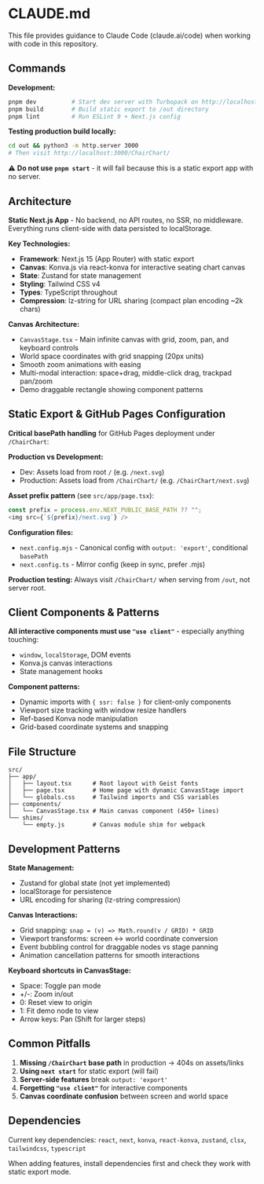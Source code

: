 # CLAUDE.md

This file provides guidance to Claude Code (claude.ai/code) when working with code in this repository.

## Commands

**Development:**
```bash
pnpm dev          # Start dev server with Turbopack on http://localhost:3000
pnpm build        # Build static export to /out directory
pnpm lint         # Run ESLint 9 + Next.js config
```

**Testing production build locally:**
```bash
cd out && python3 -m http.server 3000
# Then visit http://localhost:3000/ChairChart/
```

⚠️ **Do not use `pnpm start`** - it will fail because this is a static export app with no server.

## Architecture

**Static Next.js App** - No backend, no API routes, no SSR, no middleware. Everything runs client-side with data persisted to localStorage.

**Key Technologies:**
- **Framework**: Next.js 15 (App Router) with static export
- **Canvas**: Konva.js via react-konva for interactive seating chart canvas
- **State**: Zustand for state management 
- **Styling**: Tailwind CSS v4
- **Types**: TypeScript throughout
- **Compression**: lz-string for URL sharing (compact plan encoding ~2k chars)

**Canvas Architecture:**
- `CanvasStage.tsx` - Main infinite canvas with grid, zoom, pan, and keyboard controls
- World space coordinates with grid snapping (20px units)
- Smooth zoom animations with easing
- Multi-modal interaction: space+drag, middle-click drag, trackpad pan/zoom
- Demo draggable rectangle showing component patterns

## Static Export & GitHub Pages Configuration

**Critical basePath handling** for GitHub Pages deployment under `/ChairChart`:

**Production vs Development:**
- Dev: Assets load from root `/` (e.g. `/next.svg`)
- Production: Assets load from `/ChairChart/` (e.g. `/ChairChart/next.svg`)

**Asset prefix pattern** (see `src/app/page.tsx`):
```javascript
const prefix = process.env.NEXT_PUBLIC_BASE_PATH ?? "";
<img src={`${prefix}/next.svg`} />
```

**Configuration files:**
- `next.config.mjs` - Canonical config with `output: 'export'`, conditional `basePath`
- `next.config.ts` - Mirror config (keep in sync, prefer .mjs)

**Production testing:** Always visit `/ChairChart/` when serving from `/out`, not server root.

## Client Components & Patterns

**All interactive components must use `"use client"`** - especially anything touching:
- `window`, `localStorage`, DOM events
- Konva.js canvas interactions
- State management hooks

**Component patterns:**
- Dynamic imports with `{ ssr: false }` for client-only components
- Viewport size tracking with window resize handlers
- Ref-based Konva node manipulation
- Grid-based coordinate systems and snapping

## File Structure

```
src/
├── app/
│   ├── layout.tsx      # Root layout with Geist fonts
│   ├── page.tsx        # Home page with dynamic CanvasStage import
│   └── globals.css     # Tailwind imports and CSS variables
├── components/
│   └── CanvasStage.tsx # Main canvas component (450+ lines)
└── shims/
    └── empty.js        # Canvas module shim for webpack
```

## Development Patterns

**State Management:**
- Zustand for global state (not yet implemented)
- localStorage for persistence
- URL encoding for sharing (lz-string compression)

**Canvas Interactions:**
- Grid snapping: `snap = (v) => Math.round(v / GRID) * GRID`
- Viewport transforms: screen ↔ world coordinate conversion
- Event bubbling control for draggable nodes vs stage panning
- Animation cancellation patterns for smooth interactions

**Keyboard shortcuts in CanvasStage:**
- Space: Toggle pan mode
- +/-: Zoom in/out
- 0: Reset view to origin
- 1: Fit demo node to view
- Arrow keys: Pan (Shift for larger steps)

## Common Pitfalls

1. **Missing `/ChairChart` base path** in production → 404s on assets/links
2. **Using `next start`** for static export (will fail)
3. **Server-side features** break `output: 'export'`
4. **Forgetting `"use client"`** for interactive components
5. **Canvas coordinate confusion** between screen and world space

## Dependencies

Current key dependencies: `react`, `next`, `konva`, `react-konva`, `zustand`, `clsx`, `tailwindcss`, `typescript`

When adding features, install dependencies first and check they work with static export mode.